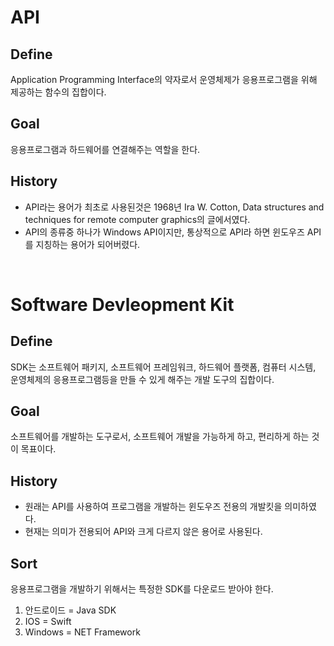 # API

## Define
Application Programming Interface의 약자로서 운영체제가 응용프로그램을 위해 제공하는 함수의 집합이다.

## Goal
응용프로그램과 하드웨어를 연결해주는 역할을 한다.

## History
- API라는 용어가 최초로 사용된것은 1968년 Ira W. Cotton, Data structures and techniques for remote computer graphics의 글에서였다.
- API의 종류중 하나가 Windows API이지만, 통상적으로 API라 하면 윈도우즈 API를 지칭하는 용어가 되어버렸다.


<br>

# Software Devleopment Kit
## Define
SDK는 소프트웨어 패키지, 소프트웨어 프레임워크, 하드웨어 플랫폼, 컴퓨터 시스템, 운영체제의 응용프로그램등을 만들 수 있게 해주는 개발 도구의 집합이다.

## Goal
소프트웨어를 개발하는 도구로서, 소프트웨어 개발을 가능하게 하고, 편리하게 하는 것이 목표이다.

## History
- 원래는 API를 사용하여 프로그램을 개발하는 윈도우즈 전용의 개발킷을 의미하였다.
- 현재는 의미가 전용되어 API와 크게 다르지 않은 용어로 사용된다.

## Sort
응용프로그램을 개발하기 위해서는 특정한 SDK를 다운로드 받아야 한다.
1. 안드로이드 = Java SDK
2. IOS = Swift
3. Windows = NET Framework

